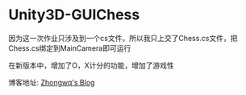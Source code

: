 # Unity3D-GUIChess
因为这一次作业只涉及到一个cs文件，所以我只上交了Chess.cs文件，把Chess.cs绑定到MainCamera即可运行

在新版本中，增加了O，X计分的功能，增加了游戏性

博客地址: [Zhongwq's Blog](https://zhongwq.github.io/unity3D-learning/学习笔记1-GUI井字棋/)


